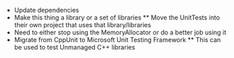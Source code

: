 * Update dependencies
* Make this thing a library or a set of libraries
** Move the UnitTests into their own project that uses that library/libraries
* Need to either stop using the MemoryAllocator or do a better job using it
* Migrate from CppUnit to Microsoft Unit Testing Framework
** This can be used to test Unmanaged C++ libraries

